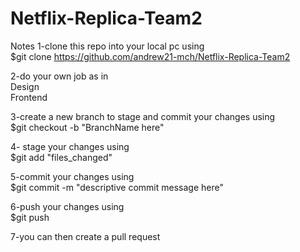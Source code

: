 # Netflix-Replica-Team2
Notes
1-clone this repo into your local pc using  
  $git clone https://github.com/andrew21-mch/Netflix-Replica-Team2  
  
2-do your own job as in  
  Design  
  Frontend  
  
3-create a new branch to stage and commit your changes using  
  $git checkout -b "BranchName here"  

4- stage your changes using  
  $git add "files_changed"  
  
5-commit your changes using    
  $git commit -m "descriptive commit message here"  
 
6-push your changes using  
  $git push  
  
7-you can then create a pull request  
